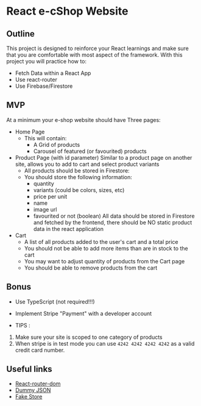 # React e-cShop Website

## Outline

This project is designed to reinforce your React learnings and make sure that you are comfortable with most aspect of the framework.
With this project you will practice how to:

- Fetch Data within a React App
- Use react-router
- Use Firebase/Firestore

## MVP

At a minimum your e-shop website should have Three pages:

- Home Page
  - This will contain:
    - A Grid of products
    - Carousel of featured (or favourited) products
- Product Page (with id parameter) Similar to a product page on another site, allows you to add to cart and select product variants
  - All products should be stored in Firestore:
  - You should store the following information:
    - quantity
    - variants (could be colors, sizes, etc)
    - price per unit
    - name
    - image url
    - favourited or not (boolean)
      All data should be stored in Firestore and fetched by the frontend, there should be NO static product data in the react application
- Cart
  - A list of all products added to the user's cart and a total price
  - You should not be able to add more items than are in stock to the cart
  - You may want to adjust quantity of products from the Cart page
  - You should be able to remove products from the cart

## Bonus

- Use TypeScript (not required!!!)

- Implement Stripe "Payment" with a developer account

- TIPS :

1. Make sure your site is scoped to one category of products
2. When stripe is in test mode you can use `4242 4242 4242 4242` as a valid credit card number.

## Useful links

- [React-router-dom](https://reactrouter.com/docs/en/v6/getting-started/overview)
- [Dummy JSON](https://dummyjson.com/)
- [Fake Store](https://fakestoreapi.com/)
